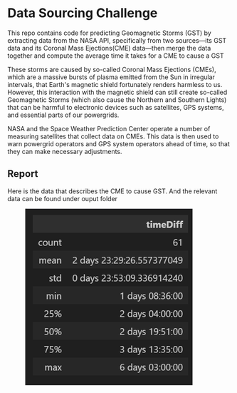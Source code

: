 # Data Sourcing Challenge

This repo contains code for predicting Geomagnetic Storms (GST) by extracting data from the NASA API, specifically from two sources—its GST data and its Coronal Mass Ejections(CME) data—then merge the data together and compute the average time it takes for a CME to cause a GST

These storms are caused by so-called Coronal Mass Ejections (CMEs), which are a massive bursts of plasma emitted from the Sun in irregular intervals, that Earth's magnetic shield fortunately renders harmless to us. However, this interaction with the magnetic shield can still create so-called Geomagnetic Storms (which also cause the Northern and Southern Lights) that can be harmful to electronic devices such as satellites, GPS systems, and essential parts of our powergrids.

NASA and the Space Weather Prediction Center operate a number of measuring satellites that collect data on CMEs. This data is then used to warn powergrid operators and GPS system operators ahead of time, so that they can make necessary adjustments. 

## Report

Here is the data that describes the CME to cause GST. And the relevant data can be found under ouput folder

<figure>
    <img src="images\img1.png">
</figure>
